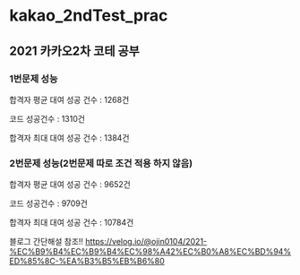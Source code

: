 # kakao_2ndTest_prac
## 2021 카카오2차 코테 공부

### 1번문제 성능

합격자 평균 대여 성공 건수 : 1268건

코드 성공건수 : 1310건

합격자 최대 대여 성공 건수 : 1384건



### 2번문제 성능(2번문제 따로 조건 적용 하지 않음)

합격자 평균 대여 성공 건수 : 9652건

코드 성공건수 : 9709건

합격자 최대 대여 성공 건수 : 10784건


블로그 간단해설 참조!!
https://velog.io/@ojin0104/2021-%EC%B9%B4%EC%B9%B4%EC%98%A42%EC%B0%A8%EC%BD%94%ED%85%8C-%EA%B3%B5%EB%B6%80

